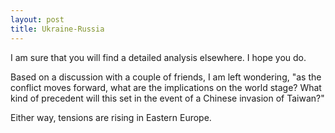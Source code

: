 ```yaml
---
layout: post
title: Ukraine-Russia
---
```



I am sure that you will find a detailed analysis elsewhere. I hope you do. 

Based on a discussion with a couple of friends, I am left wondering, "as the conflict moves forward, what are the implications on the world stage? What kind of precedent will this set in the event of a Chinese invasion of Taiwan?"

Either way, tensions are rising in Eastern Europe. 
